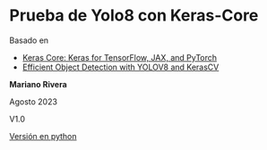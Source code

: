 # Prueba de Yolo8 con Keras-Core

Basado en 
* [Keras Core: Keras for TensorFlow, JAX, and PyTorch](https://keras.io/keras_core/)
* [Efficient Object Detection with YOLOV8 and KerasCV](https://keras.io/examples/vision/yolov8/)

**Mariano Rivera**

Agosto 2023

V1.0

[Versión en python](./test_yolov8.py)
